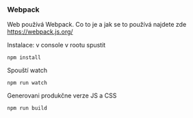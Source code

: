 ### Webpack

Web používá Webpack.
Co to je a jak se to používá najdete zde https://webpack.js.org/

Instalace: v console v rootu spustit
```
npm install
```

Spouští watch
```
npm run watch
```

Generovani produkčne verze JS a CSS
```
npm run build
```

